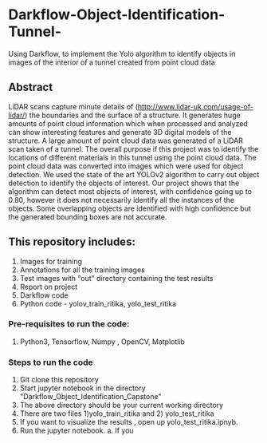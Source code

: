 # Darkflow-Object-Identification-Tunnel-
Using Darkflow, to implement the Yolo algorithm to identify objects in images of the interior of a tunnel created from point cloud data

## Abstract
LiDAR scans capture minute details of (http://www.lidar-uk.com/usage-of-lidar/) the boundaries and the surface of a structure. It generates huge amounts of point cloud information which when processed and analyzed can show interesting features and generate 3D digital models of the structure. A large amount of point cloud data was generated of a LiDAR scan taken of a tunnel.
The overall purpose if this project was to identify the locations of different materials in this tunnel using the point cloud data. The point cloud data was converted into images which were used for object detection. We used the state of the art YOLOv2 algorithm to carry out object detection to identify the objects of interest. Our project shows that the algorithm can detect most objects of interest, with confidence going up to 0.80, however it does not necessarily identify all the instances of the objects. Some overlapping objects are identified with high confidence but the generated bounding boxes are not accurate.

## This repository includes:
1. Images for training
2. Annotations for all the training images
3. Test images with "out" directory containing the test results
4. Report on project
5. Darkflow code 
6. Python code - yolov_train_ritika, yolo_test_ritika                                       

### Pre-requisites to run the code:
1. Python3, Tensorflow, Numpy , OpenCV, Matplotlib

### Steps to run the code
1. Git clone this repository
2. Start jupyter notebook in the directory "Darkflow_Object_Identification_Capstone"
3. The above directory should be your current working directory
4. There are two files 1)yolo_train_ritika and 2) yolo_test_ritika
5. If you want to visualize the results , open up yolo_test_ritika.ipnyb. 
6. Run the jupyter notebook.
  a. If you 
 

